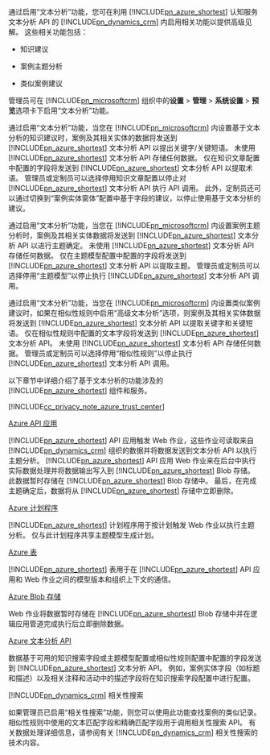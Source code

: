 通过启用“文本分析”功能，您可在利用 [!INCLUDE[pn_azure_shortest](pn-azure-shortest.md)] 认知服务文本分析 API 的 [!INCLUDE[pn_dynamics_crm](pn-dynamics-crm.md)] 内启用相关功能以提供高级见解。 这些相关功能包括：  
  
-   知识建议  
  
-   案例主题分析  
  
-   类似案例建议  
  
 管理员可在 [!INCLUDE[pn_microsoftcrm](pn-microsoftcrm.md)] 组织中的**设置** > **管理** > **系统设置** > **预览**选项卡下启用“文本分析”功能。  
  
 通过启用“文本分析”功能，当您在 [!INCLUDE[pn_microsoftcrm](pn-microsoftcrm.md)] 内设置基于文本分析的知识建议时，案例及其相关实体的数据将发送到 [!INCLUDE[pn_azure_shortest](pn-azure-shortest.md)] 文本分析 API 以提出关键字/关键短语。 未使用 [!INCLUDE[pn_azure_shortest](pn-azure-shortest.md)] 文本分析 API 存储任何数据。 仅在知识文章配置中配置的字段将发送到 [!INCLUDE[pn_azure_shortest](pn-azure-shortest.md)] 文本分析 API 以提取术语。 管理员或定制员可以选择停用知识文章配置以停止对 [!INCLUDE[pn_azure_shortest](pn-azure-shortest.md)] 文本分析 API 执行 API 调用。 此外，定制员还可以通过切换到“案例实体窗体”配置中基于字段的建议，以停止使用基于文本分析的建议。  
  
 通过启用“文本分析”功能，当您在 [!INCLUDE[pn_microsoftcrm](pn-microsoftcrm.md)] 内设置案例主题分析时，案例及其相关实体数据将发送到 [!INCLUDE[pn_azure_shortest](pn-azure-shortest.md)] 文本分析 API 以进行主题确定。 未使用 [!INCLUDE[pn_azure_shortest](pn-azure-shortest.md)] 文本分析 API 存储任何数据。 仅在主题模型配置中配置的字段将发送到 [!INCLUDE[pn_azure_shortest](pn-azure-shortest.md)] 文本分析 API 以提取主题。 管理员或定制员可以选择停用“主题模型”以停止执行 [!INCLUDE[pn_azure_shortest](pn-azure-shortest.md)] 文本分析 API 调用。  
  
 通过启用“文本分析”功能，当您在 [!INCLUDE[pn_microsoftcrm](pn-microsoftcrm.md)] 内设置类似案例建议时，如果在相似性规则中启用“高级文本分析”选项，则案例及其相关实体数据将发送到 [!INCLUDE[pn_azure_shortest](pn-azure-shortest.md)] 文本分析 API 以提取关键字和关键短语。 仅在相似性规则中配置的文本字段将发送到 [!INCLUDE[pn_azure_shortest](pn-azure-shortest.md)] 文本分析 API。 未使用 [!INCLUDE[pn_azure_shortest](pn-azure-shortest.md)] 文本分析 API 存储任何数据。 管理员或定制员可以选择停用“相似性规则”以停止执行 [!INCLUDE[pn_azure_shortest](pn-azure-shortest.md)] 文本分析 API 调用。  
  
 以下章节中详细介绍了基于文本分析的功能涉及的 [!INCLUDE[pn_azure_shortest](pn-azure-shortest.md)] 组件和服务。  
  
 [!INCLUDE[cc_privacy_note_azure_trust_center](cc-privacy-note-azure-trust-center.md)]  
  
 [Azure API 应用](https://azure.microsoft.com/services/app-service/api/)  
  
 [!INCLUDE[pn_azure_shortest](pn-azure-shortest.md)] API 应用触发 Web 作业，这些作业可读取来自 [!INCLUDE[pn_dynamics_crm](pn-dynamics-crm.md)] 组织的数据并将数据发送到文本分析 API 以执行主题分析。 [!INCLUDE[pn_azure_shortest](pn-azure-shortest.md)] API 应用 Web 作业来在后台中执行实际数据处理并将数据输出写入到 [!INCLUDE[pn_azure_shortest](pn-azure-shortest.md)] Blob 存储。 此数据暂时存储在 [!INCLUDE[pn_azure_shortest](pn-azure-shortest.md)] Blob 存储中。 最后，在完成主题确定后，数据将从 [!INCLUDE[pn_azure_shortest](pn-azure-shortest.md)] 存储中立即删除。  
  
 [Azure 计划程序](https://azure.microsoft.com/services/storage/)  
  
 [!INCLUDE[pn_azure_shortest](pn-azure-shortest.md)] 计划程序用于按计划触发 Web 作业以执行主题分析。 仅与此计划程序共享主题模型生成计划。  
  
 [Azure 表](https://azure.microsoft.com/services/storage/)  
  
 [!INCLUDE[pn_azure_shortest](pn-azure-shortest.md)] 表用于在 [!INCLUDE[pn_azure_shortest](pn-azure-shortest.md)] API 应用和 Web 作业之间的模型版本和组织上下文的通信。  
  
 [Azure Blob 存储](https://azure.microsoft.com/services/storage/)  
  
 Web 作业将数据暂时存储在 [!INCLUDE[pn_azure_shortest](pn-azure-shortest.md)] Blob 存储中并在逻辑应用管道完成执行后立即删除数据。  
  
 [Azure 文本分析 API](https://www.microsoft.com/cognitive-services/en-us/text-analytics-api)  
  
 数据基于可用的知识搜索字段或主题模型配置或相似性规则配置中配置的字段发送到 [!INCLUDE[pn_azure_shortest](pn-azure-shortest.md)] 文本分析 API。 例如，案例实体字段（如标题和描述）以及相关注释和活动中的描述字段将在知识搜索字段配置中进行配置。  
  
 [!INCLUDE[pn_dynamics_crm](pn-dynamics-crm.md)] 相关性搜索  
  
 如果管理员已启用“相关性搜索”功能，则您可以使用此功能查找案例的类似记录。 相似性规则中使用的文本匹配字段和精确匹配字段用于调用相关性搜索 API。 有关数据处理详细信息，请参阅有关 [!INCLUDE[pn_dynamics_crm](pn-dynamics-crm.md)] 相关性搜索的技术内容。